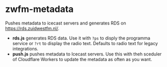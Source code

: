 # zwfm-metadata
Pushes metadata to icecast servers and generates RDS on https://rds.zuidwestfm.nl/. 

- **rds.js** generates RDS data. Use it with `?ps` to disply the programma service or `?rt` to display the radio text. Defaults to radio text for legacy integrations.
- **push.js** pushes metadata to Icecast servers. Use this with theh sceduler of Cloudflare Workers to update the metadata as often as you want.
